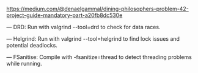 https://medium.com/@denaelgammal/dining-philosophers-problem-42-project-guide-mandatory-part-a20fb8dc530e

— DRD: Run with valgrind --tool=drd to check for data races.

— Helgrind: Run with valgrind --tool=helgrind to find lock issues and potential deadlocks.

— FSanitise: Compile with -fsanitize=thread to detect threading problems while running.
